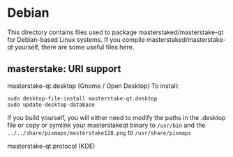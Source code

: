 
Debian
====================
This directory contains files used to package masterstaked/masterstake-qt
for Debian-based Linux systems. If you compile masterstaked/masterstake-qt yourself, there are some useful files here.

## masterstake: URI support ##


masterstake-qt.desktop  (Gnome / Open Desktop)
To install:

	sudo desktop-file-install masterstake-qt.desktop
	sudo update-desktop-database

If you build yourself, you will either need to modify the paths in
the .desktop file or copy or symlink your masterstakeqt binary to `/usr/bin`
and the `../../share/pixmaps/masterstake128.png` to `/usr/share/pixmaps`

masterstake-qt.protocol (KDE)

